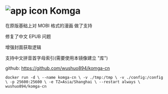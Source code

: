 # ![app icon](https://github.com/gotson/komga/raw/master/.github/readme-images/app-icon.png) Komga

在原版基础上对 MOBI 格式的漫画 做了支持

修复了中文 EPUB 问题

增强封面获取逻辑

支持中文拼音首字母索引(需要使用本镜像建立 "库")

github: https://github.com/wushuo894/komga-cn

`docker run -d \
  --name komga-cn \
  -v ./tmp:/tmp \
  -v ./config:/config \
  -p 25600:25600 \
  -e TZ=Asia/Shanghai \
  --restart always \
  wushuo894/komga-cn`

